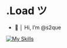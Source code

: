 # .Load ツ

- 👋 │ Hi, I’m @s2que

[![My Skills](https://skillicons.dev/icons?i=discord,html,css,js&perline=6)](https://skillicons.dev)

<!---
s2que/s2que is a ✨ special ✨ repository because its `README.md` (this file) appears on your GitHub profile.
You can click the Preview link to take a look at your changes.
--->
